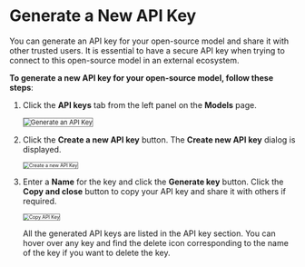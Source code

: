 # Generate a New API Key

You can generate an API key for your open-source model and share it with other trusted users. It is essential to have a secure API key when trying to connect to this open-source model in an external ecosystem.  

**To generate a new API key for your open-source model, follow these steps**:

1. Click the **API keys** tab from the left panel on the **Models** page.

    <img src="../images/generate-an-api-key.png" alt="Generate an API Key" title="Generate an API Key" style="border: 1px solid gray; zoom:80%;">

1. Click the **Create a new API key** button. The **Create new API key** dialog is displayed.

    <img src="../images/create-a-new-api-key-open-source-model.png" alt="Create a new API Key" title="Create a new API Key" style="border: 1px solid gray; zoom:60%;">

1. Enter a **Name** for the key and click the **Generate key** button. Click the **Copy and close** button to copy your API key and share it with others if required.

    <img src="../images/copy-and-close-api-key.png" alt="Copy API Key" title="Copy API Key" style="border: 1px solid gray; zoom:60%;">

    All the generated API keys are listed in the API key section. You can hover over any key and find the delete icon corresponding to the name of the key if you want to delete the key.

   